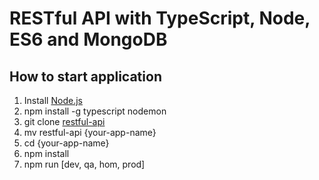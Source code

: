 # RESTful API with TypeScript, Node, ES6 and MongoDB


## How to start application
1. Install [Node.js](http://nodejs.org/)
2. npm install -g typescript nodemon 
3. git clone [restful-api](https://github.com/diegomors/restful-api.git)
4. mv restful-api {your-app-name}
5. cd {your-app-name} 
6. npm install
7. npm run [dev, qa, hom, prod]